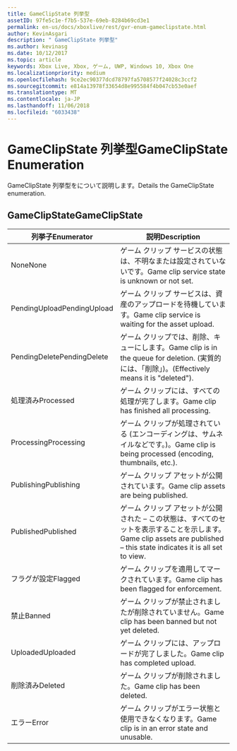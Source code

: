 ```yaml
---
title: GameClipState 列挙型
assetID: 97fe5c1e-f7b5-537e-69eb-8284b69cd3e1
permalink: en-us/docs/xboxlive/rest/gvr-enum-gameclipstate.html
author: KevinAsgari
description: " GameClipState 列挙型"
ms.author: kevinasg
ms.date: 10/12/2017
ms.topic: article
keywords: Xbox Live, Xbox, ゲーム, UWP, Windows 10, Xbox One
ms.localizationpriority: medium
ms.openlocfilehash: 9ce2ec90377dcd78797fa5708577f24028c3ccf2
ms.sourcegitcommit: e814a13978f33654d8e995584f4b047cb53e0aef
ms.translationtype: MT
ms.contentlocale: ja-JP
ms.lasthandoff: 11/06/2018
ms.locfileid: "6033438"
---
```

# <a name="gameclipstate-enumeration"></a><span data-ttu-id="15a01-104">GameClipState 列挙型</span><span class="sxs-lookup"><span data-stu-id="15a01-104">GameClipState Enumeration</span></span>
<span data-ttu-id="15a01-105">GameClipState 列挙型をについて説明します。</span><span class="sxs-lookup"><span data-stu-id="15a01-105">Details the GameClipState enumeration.</span></span> 
<a id="ID4ET"></a>

 
## <a name="gameclipstate"></a><span data-ttu-id="15a01-106">GameClipState</span><span class="sxs-lookup"><span data-stu-id="15a01-106">GameClipState</span></span>
 
| <b><span data-ttu-id="15a01-107">列挙子</span><span class="sxs-lookup"><span data-stu-id="15a01-107">Enumerator</span></span></b>| <b><span data-ttu-id="15a01-108">説明</span><span class="sxs-lookup"><span data-stu-id="15a01-108">Description</span></span></b>| 
| --- | --- | 
| <span data-ttu-id="15a01-109">None</span><span class="sxs-lookup"><span data-stu-id="15a01-109">None</span></span> | <span data-ttu-id="15a01-110">ゲーム クリップ サービスの状態は、不明なまたは設定されていないです。</span><span class="sxs-lookup"><span data-stu-id="15a01-110">Game clip service state is unknown or not set.</span></span>| 
| <span data-ttu-id="15a01-111">PendingUpload</span><span class="sxs-lookup"><span data-stu-id="15a01-111">PendingUpload</span></span> | <span data-ttu-id="15a01-112">ゲーム クリップ サービスは、資産のアップロードを待機しています。</span><span class="sxs-lookup"><span data-stu-id="15a01-112">Game clip service is waiting for the asset upload.</span></span>| 
| <span data-ttu-id="15a01-113">PendingDelete</span><span class="sxs-lookup"><span data-stu-id="15a01-113">PendingDelete</span></span> | <span data-ttu-id="15a01-114">ゲーム クリップでは、削除、キューにします。</span><span class="sxs-lookup"><span data-stu-id="15a01-114">Game clip is in the queue for deletion.</span></span> <span data-ttu-id="15a01-115">(実質的には、「削除」)。</span><span class="sxs-lookup"><span data-stu-id="15a01-115">(Effectively means it is "deleted").</span></span>| 
| <span data-ttu-id="15a01-116">処理済み</span><span class="sxs-lookup"><span data-stu-id="15a01-116">Processed</span></span> | <span data-ttu-id="15a01-117">ゲーム クリップには、すべての処理が完了します。</span><span class="sxs-lookup"><span data-stu-id="15a01-117">Game clip has finished all processing.</span></span>| 
| <span data-ttu-id="15a01-118">Processing</span><span class="sxs-lookup"><span data-stu-id="15a01-118">Processing</span></span>| <span data-ttu-id="15a01-119">ゲーム クリップが処理されている (エンコーディングは、サムネイルなどです。)。</span><span class="sxs-lookup"><span data-stu-id="15a01-119">Game clip is being processed (encoding, thumbnails, etc.).</span></span>| 
| <span data-ttu-id="15a01-120">Publishing</span><span class="sxs-lookup"><span data-stu-id="15a01-120">Publishing</span></span>| <span data-ttu-id="15a01-121">ゲーム クリップ アセットが公開されています。</span><span class="sxs-lookup"><span data-stu-id="15a01-121">Game clip assets are being published.</span></span>| 
| <span data-ttu-id="15a01-122">Published</span><span class="sxs-lookup"><span data-stu-id="15a01-122">Published</span></span>| <span data-ttu-id="15a01-123">ゲーム クリップ アセットが公開された – この状態は、すべてのセットを表示することを示します。</span><span class="sxs-lookup"><span data-stu-id="15a01-123">Game clip assets are published – this state indicates it is all set to view.</span></span>| 
| <span data-ttu-id="15a01-124">フラグが設定</span><span class="sxs-lookup"><span data-stu-id="15a01-124">Flagged</span></span>| <span data-ttu-id="15a01-125">ゲーム クリップを適用してマークされています。</span><span class="sxs-lookup"><span data-stu-id="15a01-125">Game clip has been flagged for enforcement.</span></span>| 
| <span data-ttu-id="15a01-126">禁止</span><span class="sxs-lookup"><span data-stu-id="15a01-126">Banned</span></span>| <span data-ttu-id="15a01-127">ゲーム クリップが禁止されましたが削除されていません。</span><span class="sxs-lookup"><span data-stu-id="15a01-127">Game clip has been banned but not yet deleted.</span></span>| 
| <span data-ttu-id="15a01-128">Uploaded</span><span class="sxs-lookup"><span data-stu-id="15a01-128">Uploaded</span></span>| <span data-ttu-id="15a01-129">ゲーム クリップには、アップロードが完了しました。</span><span class="sxs-lookup"><span data-stu-id="15a01-129">Game clip has completed upload.</span></span>| 
| <span data-ttu-id="15a01-130">削除済み</span><span class="sxs-lookup"><span data-stu-id="15a01-130">Deleted</span></span>| <span data-ttu-id="15a01-131">ゲーム クリップが削除されました。</span><span class="sxs-lookup"><span data-stu-id="15a01-131">Game clip has been deleted.</span></span>| 
| <span data-ttu-id="15a01-132">エラー</span><span class="sxs-lookup"><span data-stu-id="15a01-132">Error</span></span>| <span data-ttu-id="15a01-133">ゲーム クリップがエラー状態と使用できなくなります。</span><span class="sxs-lookup"><span data-stu-id="15a01-133">Game clip is in an error state and unusable.</span></span>| 
  